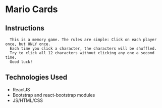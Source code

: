 # Mario Cards

## Instructions
      This is a memory game. The rules are simple: Click on each player once, but ONLY once.
      Each time you click a character, the characters will be shuffled.
      Try to click all 12 characters without clicking any one a second time.
      Good luck!

## Technologies Used
* ReactJS
* Bootstrap and react-bootstrap modules
* JS/HTML/CSS
